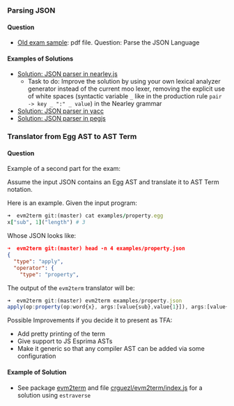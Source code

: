 ### Parsing JSON 

#### Question 

* [Old exam sample](/assets/old-exam-sample.pdf): pdf file. Question: Parse the JSON Language 
  
#### Examples of Solutions

* [Solution: JSON parser in nearley.js](https://github.com/ULL-ESIT-PL/learning-nearley/blob/main/examples/json.ne)
  * Task to do: Improve the solution by using your own lexical analyzer generator instead of the current moo lexer, removing the explicit use of white spaces (syntactic variable `_` like in the production rule `pair -> key _ ":" _ value`) in the Nearley grammar
* [Solution: JSON parser in yacc](https://gist.github.com/justjkk/436828/)
* [Solution: JSON parser in pegjs](https://github.com/pegjs/pegjs/blob/master/examples/json.pegjs)

### Translator from Egg AST to AST Term 

#### Question 

Example of a second part for the exam: 

Assume the input JSON contains an Egg AST and translate it to AST Term notation.

Here is an example. Given the input program:

```ruby
➜  evm2term git:(master) cat examples/property.egg 
x["sub", 1]("length") # 3
``` 

Whose JSON looks like:

```json
➜  evm2term git:(master) head -n 4 examples/property.json 
{
  "type": "apply",
  "operator": {
    "type": "property",
```

The output of the `evm2term` translator will be:

```js
➜  evm2term git:(master) evm2term examples/property.json 
apply(op:property(op:word{x}, args:[value{sub},value{1}]), args:[value{length}])
```

Possible Improvements if you decide it to present as TFA: 

- Add pretty printing of the term
- Give support to JS Esprima ASTs
- Make it generic so that any compiler AST can be added via some configuration

#### Example of Solution

* See package [evm2term](https://www.npmjs.com/package/evm2term) and file [crguezl/evm2term/index.js](https://github.com/crguezl/evm2term/blob/master/index.js) for a solution using `estraverse`
